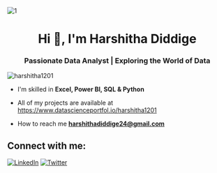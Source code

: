 ![1](https://github.com/harshitha1201/harshitha1201/assets/97012127/42fcd17d-5562-4815-9663-2f6e175fa002)



<h1 align="center">Hi 👋, I'm Harshitha Diddige</h1>
<h3 align="center">Passionate Data Analyst | Exploring the World of Data</h3>

<p align="left"> <img src="https://komarev.com/ghpvc/?username=harshitha1201&label=Profile%20views&color=0e75b6&style=flat" alt="harshitha1201" /> </p>

- I'm skilled in **Excel, Power BI, SQL & Python**

- All of my projects are available at https://www.datascienceportfol.io/harshitha1201

- How to reach me **harshithadiddige24@gmail.com**




## Connect with me:
[![LinkedIn](https://img.shields.io/badge/LinkedIn-%230077B5.svg?logo=linkedin&logoColor=white)](https://www.linkedin.com/in/harshitha-diddige/)
 [![Twitter](https://img.shields.io/badge/Twitter-%231DA1F2.svg?logo=Twitter&logoColor=white)](https://twitter.com/harshitha1201) 
